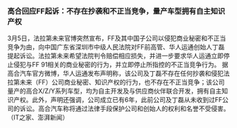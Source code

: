 ### 高合回应FF起诉：不存在抄袭和不正当竞争，量产车型拥有自主知识产权
3月5日，法拉第未来官博突然宣布，FF及其中国子公司以侵犯商业秘密和不正当竞争为由，向中国广东省深圳市中级人民法院对FF前高管、华人运通创始人丁磊提起诉讼。法拉第未来希望法院判令赔偿相应损失，并进一步要求华人运通立即停止侵犯与FF 91相关的商业秘密的行为，并立即停止所指控的不正当竞争行为。
据高合汽车官方微博，华人运通发布声明称，该公司及丁磊不存在任何抄袭和侵犯法拉第未来（FF）公司商业秘密、知识产权的行为，也不存在不正当竞争；该公司量产的高合X/Z/Y系列车型，均为自主开发及与供应商伙伴联合开发，拥有自主知识产权。此外，声明还强调，公司成立已有6年，此前公司及丁磊从未收到过FF公司的诉讼。高合汽车称将通过法律手段保护公司和创始人的权利和名誉不受侵害。（IT之家、澎湃新闻）
